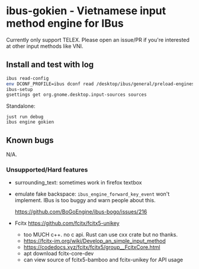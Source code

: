 # ibus-gokien - Vietnamese input method engine for IBus

Currently only support TELEX. Please open an issue/PR if you're interested
at other input methods like VNI.

## Install and test with log

```bash
ibus read-config
env DCONF_PROFILE=ibus dconf read /desktop/ibus/general/preload-engines
ibus-setup
gsettings get org.gnome.desktop.input-sources sources
```

Standalone:
```
just run debug
ibus engine gokien
```

## Known bugs

N/A.

### Unsupported/Hard features

* surrounding_text: sometimes work in firefox textbox

* emulate fake backspace: `ibus_engine_forward_key_event`
  won't implement. IBus is too buggy and warn people about this.

  https://github.com/BoGoEngine/ibus-bogo/issues/216

* Fcitx https://github.com/fcitx/fcitx5-unikey
  + too MUCH c++. no c api. Rust can use cxx crate but no thanks.
  + https://fcitx-im.org/wiki/Develop_an_simple_input_method
  + https://codedocs.xyz/fcitx/fcitx5/group__FcitxCore.html
  + apt download fcitx-core-dev
  + can view source of fcitx5-bamboo and fcitx-unikey for API usage
